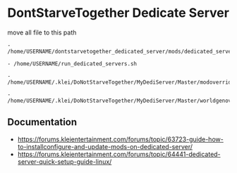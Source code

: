 # DontStarveTogether Dedicate Server

move all file to this path
```
- /home/USERNAME/dontstarvetogether_dedicated_server/mods/dedicated_server_mods_setup.lua

- /home/USERNAME/run_dedicated_servers.sh

- /home/USERNAME/.klei/DoNotStarveTogether/MyDediServer/Master/modoverrides.lua

- /home/USERNAME/.klei/DoNotStarveTogether/MyDediServer/Master/worldgenoverride.lua
```

## Documentation
- https://forums.kleientertainment.com/forums/topic/63723-guide-how-to-installconfigure-and-update-mods-on-dedicated-server/
- https://forums.kleientertainment.com/forums/topic/64441-dedicated-server-quick-setup-guide-linux/
